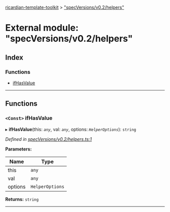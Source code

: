 [ricardian-template-toolkit](../README.md) > ["specVersions/v0.2/helpers"](../modules/_specversions_v0_2_helpers_.md)

# External module: "specVersions/v0.2/helpers"

## Index

### Functions

* [ifHasValue](_specversions_v0_2_helpers_.md#ifhasvalue)

---

## Functions

<a id="ifhasvalue"></a>

### `<Const>` ifHasValue

▸ **ifHasValue**(this: *`any`*, val: *`any`*, options: *`HelperOptions`*): `string`

*Defined in [specVersions/v0.2/helpers.ts:1](https://github.com/EOSIO/ricardian-template-toolkit/blob/e13c57b/src/specVersions/v0.2/helpers.ts#L1)*

**Parameters:**

| Name | Type |
| ------ | ------ |
| this | `any` |
| val | `any` |
| options | `HelperOptions` |

**Returns:** `string`

___

